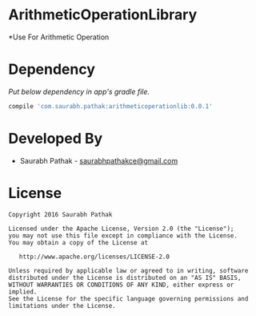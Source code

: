 # ArithmeticOperationLibrary


*Use For Arithmetic Operation

Dependency
==========
*Put below dependency in app's gradle file.*
```groovy
compile 'com.saurabh.pathak:arithmeticoperationlib:0.0.1'
```



Developed By
============

* Saurabh Pathak - <saurabhpathakce@gmail.com>


License
=======

    Copyright 2016 Saurabh Pathak

    Licensed under the Apache License, Version 2.0 (the "License");
    you may not use this file except in compliance with the License.
    You may obtain a copy of the License at

       http://www.apache.org/licenses/LICENSE-2.0

    Unless required by applicable law or agreed to in writing, software
    distributed under the License is distributed on an "AS IS" BASIS,
    WITHOUT WARRANTIES OR CONDITIONS OF ANY KIND, either express or implied.
    See the License for the specific language governing permissions and
    limitations under the License.
